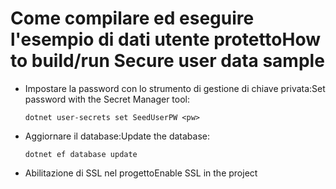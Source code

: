 # <a name="how-to-buildrun-secure-user-data-sample"></a><span data-ttu-id="2bfca-101">Come compilare ed eseguire l'esempio di dati utente protetto</span><span class="sxs-lookup"><span data-stu-id="2bfca-101">How to build/run Secure user data sample</span></span>

* <span data-ttu-id="2bfca-102">Impostare la password con lo strumento di gestione di chiave privata:</span><span class="sxs-lookup"><span data-stu-id="2bfca-102">Set password with the Secret Manager tool:</span></span>

  `dotnet user-secrets set SeedUserPW <pw>`

* <span data-ttu-id="2bfca-103">Aggiornare il database:</span><span class="sxs-lookup"><span data-stu-id="2bfca-103">Update the database:</span></span>

    `dotnet ef database update`

* <span data-ttu-id="2bfca-104">Abilitazione di SSL nel progetto</span><span class="sxs-lookup"><span data-stu-id="2bfca-104">Enable SSL in the project</span></span>